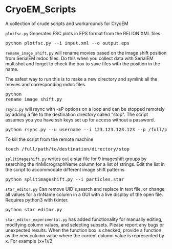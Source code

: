 # CryoEM_Scripts
A collection of crude scripts and workarounds for CryoEM

`plotfsc.py` Generates FSC plots in EPS format from the RELION XML files. 
<pre>python plotfsc.py --i input.xml --o output.eps </pre>


`rename_image_shift.py` will rename movies based on the image shift position from SerialEM mdoc files. Do this when you collect data with SerialEM multishot and forget to check the box to save files with the position in the name.

The safest way to run this is to make a new directory and symlink all the movies and corresponding mdoc files. <pre>python rename_image_shift.py</pre>


`rsync.py` will rsync with -aP options on a loop and can be stopped remotely by adding a file to the destination directory called "stop". The script
assumes you you have ssh keys set up for access without a password.
<pre>python rsync.py --u username --i 123.123.123.123 --p /full/path/to/data/directory/ --d /full/path/to/destination/directory/ </pre>

To kill the script from the remote machine
<pre>touch /full/path/to/destination/directory/stop </pre>


`splitimageshift.py` writes out a star file for 9 imageshift groups by searching the rlnMicrographName column for a list of strings. Edit the list in the script to accommodate different image shift patterns
<pre>python splitimageshift.py --i particles.star </pre>


`star_editor.py` Can remove UID's,search and replace in text file, or change all values for a rlnName column in a GUI with a live display of the open file. Requires python3 with tkinter.
<pre>python star_editor.py</pre>

`star_editor_experimental.py` has added functionality for manually editing, modifying column values, and selecting subsets. Please report any bugs or unexpected results. When the function box is checked, provide a function as the new column value where the current column value is represented by x. For example (x+1)/2
